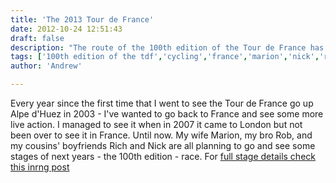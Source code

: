 ```yaml
---
title: 'The 2013 Tour de France'
date: 2012-10-24 12:51:43
draft: false
description: "The route of the 100th edition of the Tour de France has just been released and Marion, Rob, Rich, Nick & I are planning to see some action."
tags: ['100th edition of the tdf','cycling','france','marion','nick','rich','rob','tdf','tour de france','trip']
author: 'Andrew'

---
```


Every year since the first time that I went to see the Tour de France go up Alpe d'Huez in 2003 - I've wanted to go back to France and see some more live action. I managed to see it when in 2007 it came to London but not been over to see it in France. Until now. My wife Marion, my bro Rob, and my cousins' boyfriends Rich and Nick are all planning to go and see some stages of next years - the 100th edition - race. For [full stage details check this inrng post](http://inrng.com/2012/10/2013-tour-de-france/)
